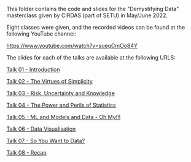 This folder contains the code and slides for the "Demystifying Data"
masterclass given by CIRDAS (part of SETU) in May/June 2022.

Eight classes were given, and the recorded videos can be found at the following
YouTube channel:


https://www.youtube.com/watch?v=sueqCmOo84Y



The slides for each of the talks are available at the following URLS:

[Talk 01 - Introduction](ws_01_intro.html)

[Talk 02 - The Virtues of Simplicity](ws_02_simplicity.html)

[Talk 03 - Risk, Uncertainty and Knowledge](ws_03_uncertainty.html)

[Talk 04 - The Power and Perils of Statistics](ws_04_statistics.html)

[Talk 05 - ML and Models and Data - Oh My!!!](ws_05_ml.html)

[Talk 06 - Data Visualisation](ws_06_dataviz.html)

[Talk 07 - So You Want to Data?](ws_07_started.html)

[Talk 08 - Recap](ws_08_recap.html)
